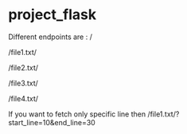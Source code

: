 # project_flask


Different endpoints are :
/ 


/file1.txt/


/file2.txt/


/file3.txt/


/file4.txt/


If you want to fetch only specific line then
/file1.txt/?start_line=10&end_line=30
